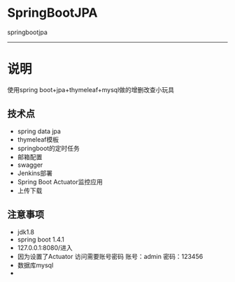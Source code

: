 # SpringBootJPA
springbootjpa

----------

# 说明 #
使用spring boot+jpa+thymeleaf+mysql做的增删改查小玩具

## 技术点 ##
- spring data jpa
- thymeleaf模板
- springboot的定时任务
- 邮箱配置
- swagger
- Jenkins部署
- Spring Boot Actuator监控应用
- 上传下载


## 注意事项 ##
- jdk1.8
- spring boot 1.4.1
- 127.0.0.1:8080/进入
- 因为设置了Actuator 访问需要账号密码  账号：admin 密码：123456
- 数据库mysql
- 